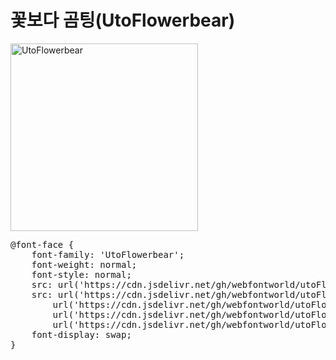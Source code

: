 # 꽃보다 곰팅(UtoFlowerbear)

<a href="https://wess.tistory.com" target="_blank">
    <img src="https://webfontworld.github.io/utoFlowerbear/UtoFlowerbear.jpg" alt="UtoFlowerbear" style="width:300px">
</a>

<pre>
@font-face {
    font-family: 'UtoFlowerbear';
    font-weight: normal;
    font-style: normal;
    src: url('https://cdn.jsdelivr.net/gh/webfontworld/utoFlowerbear/UtoFlowerbear.eot');
    src: url('https://cdn.jsdelivr.net/gh/webfontworld/utoFlowerbear/UtoFlowerbear.eot?#iefix') format('embedded-opentype'),
        url('https://cdn.jsdelivr.net/gh/webfontworld/utoFlowerbear/UtoFlowerbear.woff2') format('woff2'),
        url('https://cdn.jsdelivr.net/gh/webfontworld/utoFlowerbear/UtoFlowerbear.woff') format('woff'),
        url('https://cdn.jsdelivr.net/gh/webfontworld/utoFlowerbear/UtoFlowerbear.ttf') format("truetype");
    font-display: swap;
}
</pre>
